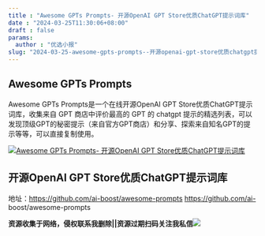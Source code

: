 ```yaml
---
title : "Awesome GPTs Prompts- 开源OpenAI GPT Store优质ChatGPT提示词库"
date : "2024-03-25T11:30:06+08:00"
draft : false
params:
  author : "优选小报"
slug: "2024-03-25-awesome-gpts-prompts--开源openai-gpt-store优质chatgpt提示词库.md"
---
```


## Awesome GPTs Prompts

Awesome GPTs Prompts是一个在线开源OpenAI GPT Store优质ChatGPT提示词库，收集来自 GPT 商店中评价最高的 GPT
的 chatgpt 提示的精选列表，可以发现顶级GPT的秘密提示（来自官方GPT商店）和分享、探索来自知名GPT的提示等等，可以直接复制使用。

[![Awesome GPTs Prompts- 开源OpenAI GPT
Store优质ChatGPT提示词库](//img7-1.zhekoulieshou.com/mmbiz_jpg/iaHBVewvSIbAjcr9g6TlCXSfiaDqkbzuEzScL5ia0mPS2WDlDuIDf3kp46FYywNayF7wpCfgL84cwYviaGtmk0wFCg/0)](//img7-1.zhekoulieshou.com/mmbiz_jpg/iaHBVewvSIbAjcr9g6TlCXSfiaDqkbzuEzScL5ia0mPS2WDlDuIDf3kp46FYywNayF7wpCfgL84cwYviaGtmk0wFCg/0)

## 开源OpenAI GPT Store优质ChatGPT提示词库

地址：https://github.com/ai-boost/awesome-prompts https://github.com/ai-
boost/awesome-prompts

**资源收集于网络，侵权联系我删除||资源过期扫码关注我私信**![](//img7-1.zhekoulieshou.com/mmbiz_jpg/iaHBVewvSIbAjcr9g6TlCXSfiaDqkbzuEzp207hVzPqT4YGQOAazQ1KNHCeACbia5Lzq4Ckwibe48iar1q7lgVP1o3w/640?wx_fmt=jpeg&from=appmsg)


